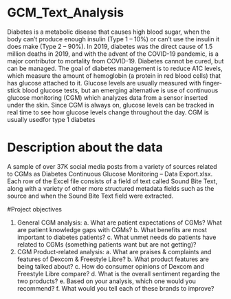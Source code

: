 # GCM_Text_Analysis
Diabetes is a metabolic disease that causes high blood sugar, when the body can’t produce enough insulin (Type 1 – 10%) or can’t use the insulin it does make (Type 2 – 90%). In 2019, diabetes was the direct cause of 1.5 million deaths in 2019, and with the advent of the COVID-19 pandemic, is a major contributor to mortality from COVID-19. Diabetes cannot be cured, but can be managed. The goal of diabetes management is to reduce A1C levels, which measure the amount of hemoglobin (a protein in red blood cells) that has glucose attached to it. Glucose levels are usually measured with finger-stick blood glucose tests, but an emerging alternative is use of continuous glucose monitoring (CGM) which analyzes data from a sensor inserted under the skin. Since CGM is always on, glucose levels can be tracked in real time to see how glucose levels change throughout the day. CGM is usually usedfor type 1 diabetes

# Description about the data
A sample of over 37K social media posts from a variety of sources related to CGMs as Diabetes Continuous Glucose Monitoring – Data Export.xlsx. Each row of the Excel file consists of a field of text called Sound Bite Text, along with a variety of other more structured metadata fields such as the source and when the Sound Bite Text field were extracted.

#Project objectives 

1. General CGM analysis:
  a. What are patient expectations of CGMs? What are patient knowledge
gaps with CGMs?
  b. What benefits are most important to diabetes patients?
  c. What unmet needs do patients have related to CGMs (something patients want but are not getting)?
2. CGM Product-related analysis:
  a. What are praises & complaints and features of Dexcom & Freestyle Libre?
  b. What product features are being talked about?
  c. How do consumer opinions of Dexcom and Freestyle Libre compare?
  d. What is the overall sentiment regarding the two products?
  e. Based on your analysis, which one would you recommend?
  f. What would you tell each of these brands to improve?
